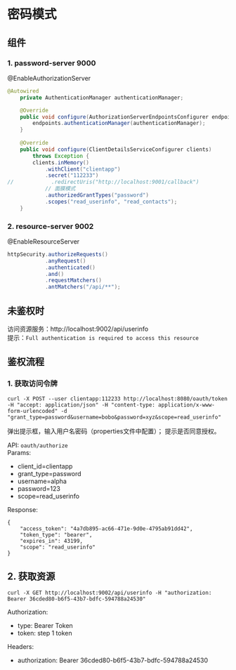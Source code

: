 # 密码模式

## 组件
### 1. password-server 9000

@EnableAuthorizationServer

```java
@Autowired
    private AuthenticationManager authenticationManager;

    @Override
    public void configure(AuthorizationServerEndpointsConfigurer endpoints) throws Exception {
        endpoints.authenticationManager(authenticationManager);
    }
    
    @Override
    public void configure(ClientDetailsServiceConfigurer clients)
        throws Exception {
        clients.inMemory()
            .withClient("clientapp")
            .secret("112233")
//            .redirectUris("http://localhost:9001/callback")
            // 面膜模式
            .authorizedGrantTypes("password")
            .scopes("read_userinfo", "read_contacts");
    } 
```

### 2. resource-server 9002

@EnableResourceServer

```java
httpSecurity.authorizeRequests()
            .anyRequest()
            .authenticated()
            .and()
            .requestMatchers()
            .antMatchers("/api/**");
```

## 未鉴权时
访问资源服务：http://localhost:9002/api/userinfo  
提示：`Full authentication is required to access this resource`


## 鉴权流程
### 1. 获取访问令牌

```
curl -X POST --user clientapp:112233 http://localhost:8080/oauth/token -H "accept: application/json" -H "content-type: application/x-www-form-urlencoded" -d "grant_type=password&username=bobo&password=xyz&scope=read_userinfo"
```

弹出提示框，输入用户名密码（properties文件中配置）；
提示是否同意授权。

API: `oauth/authorize`  
Params:
- client_id=clientapp
- grant_type=password
- username=alpha
- password=123
- scope=read_userinfo

Response:
```
{
    "access_token": "4a7db895-ac66-471e-9d0e-4795ab91dd42",
    "token_type": "bearer",
    "expires_in": 43199,
    "scope": "read_userinfo"
}
```



## 2. 获取资源

```
curl -X GET http://localhost:9002/api/userinfo -H "authorization: Bearer 36cded80-b6f5-43b7-bdfc-594788a24530"
```

Authorization:
- type: Bearer Token
- token: step 1 token

Headers:
- authorization: Bearer 36cded80-b6f5-43b7-bdfc-594788a24530